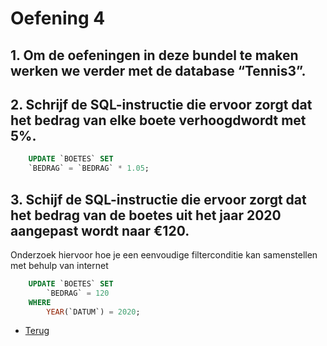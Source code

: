 # Oefening 4

## 1. Om de oefeningen in deze bundel te maken werken we verder met de database “Tennis3”.

## 2. Schrijf de SQL-instructie die ervoor zorgt dat het bedrag van elke boete verhoogdwordt met 5%.

```sql
    UPDATE `BOETES` SET
    `BEDRAG` = `BEDRAG` * 1.05;
```

## 3. Schijf de SQL-instructie die ervoor zorgt dat het bedrag van de boetes uit het jaar 2020 aangepast wordt naar €120.

Onderzoek hiervoor hoe je een eenvoudige filterconditie kan samenstellen met behulp van internet

```sql
    UPDATE `BOETES` SET
        `BEDRAG` = 120
    WHERE
        YEAR(`DATUM`) = 2020;
```

- [Terug](/Index/Oefeningen-Databases/Deel3.md)